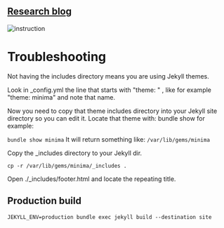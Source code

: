 [Research blog](https://blogs.rajendraarora.com)
-------------------------------------------------


![instruction](https://i.stack.imgur.com/mbLTw.png)


# Troubleshooting

Not having the includes directory means you are using Jekyll themes.

Look in _config.yml the line that starts with "theme: " , like for example "theme: minima" and note that name.

Now you need to copy that theme includes directory into your Jekyll site directory so you can edit it. Locate that theme with: bundle show <theme name> for example:

 `bundle show minima`
It will return something like: `/var/lib/gems/minima`

Copy the _includes directory to your Jekyll dir.

 `cp -r /var/lib/gems/minima/_includes .`

Open ./_includes/footer.html and locate the repeating title. 


## Production build

```
JEKYLL_ENV=production bundle exec jekyll build --destination site
```